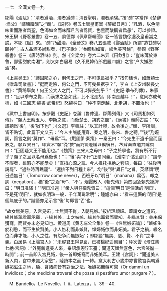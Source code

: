 一七　全漢文卷一九

鄒陽《酒賦》：“清者爲酒，濁者爲醴；清者聖明，濁者頑騃。”按“醴”字當作《楚辭·漁父》“餔醩餟醨”之“醨”。《説郛》卷五七唐皇甫嵩《醉鄉日月》：“凡酒，以色清味重而甜者爲聖，色濁如金而味醇且苦者爲賢，色黑而酸醨者爲愚”，可以參證。宋王楙《野客叢書》卷一五、俞德鄰《佩韋齋輯聞》卷一皆言魏徐邈及皇甫嵩之説，本鄒《賦》來。“醴”乃甜酒，《全晉文》卷八五張載《酃酒賦》所謂“造甘醴以頤神”；古人品酒多尚甜者，《巴子歌》：“香醪甜如蜜，峽魚美可鱠”，參觀《野客叢書》卷三《唐時酒味》則。然《全梁文》卷六二朱异《田飲引》：“豈味薄於東魯，鄙蜜甜於南湘”，則又如白居易《久不見韓侍郎戲題四韻》之言“户大嫌甜酒”矣。

《上書吴王》：“飾固陋之心，則何王之門，不可曳長裾乎？”按句樣也，如蕭穎士《贈韋司業書》：“挺而走險，何公之門，不可曳長裾乎？”，李白《上安州裴長史書》：“黄鵠舉矣！何王公大人之門，不可以彈長劍乎？”《史記·季布列傳》，朱家曰：“且以季布之賢，而漢求之急如此，此不北走胡，即南走越耳！”，意同亦成句樣，如《三國志·魏書·武帝紀》怒魏种曰：“种不南走越、北走胡，不置汝也！”

《獄中上書自明》。按參觀《史記》卷論《魯仲連、鄒陽列傳》又《司馬相如列傳》。“願大王察玉人、李斯之意，而後楚王、胡亥之聽”，《漢書》顔師古註：“以謬聽爲‘後’，‘後’猶下也”；《文選》李善註：“以其計謬，故令後之。”顔、李所訓，皆不貼切。此篇下文又云：“今人主誠能用齊、秦之明，後宋、魯之聽。”“後”乃婉詞，質言之則“莫作”、“毋爲”耳。《戰國策·秦策》一秦王曰：“今先生不遠千里而庭教之，願以異日”，即實不“願”從“教”而託言遼緩以俟後日，故蘇秦直道其隱衷曰：“臣固疑大王不能用也。”《魏策》三宋人之母曰：“子之於學也，將有所不行乎？願子之且以名母爲後也！”；“後”與“不行”正爾同義。《淮南子·説山訓》：“謂學不暇者，雖暇亦不能學矣！”直指心源之論。今人推托拒絶之套語，每曰：“往後再説罷”、“過些時再瞧罷”、“還排不到日程上來”，均“後”與“異日”之旨。英諺謂“明日遥無日”（Tomorrow come never），西班牙以“明日”（mañana）爲否、却之詞（negation），猶“後”之涵“毋”、“不”。烟霞散人《斬鬼傳》第四回急賴鬼掛牌曰：“明日准降！”“明日准還！”衆人與仔細鬼皆曰：“這個‘明日’是個活的‘明日’，不是死‘明日’，就如夜明珠一般，千年萬載常明”；鍾馗亦曰：“看來這厮的‘明日’是個無底子的。”諧語亦足示言“後”每即言“否”也。

“故女無美惡，入宫見妬；士無賢不肖，入朝見嫉。”按析理頗細。蓋謂女之遭妬，緣其能親君而承寵，非緣其美，士之被嫉，緣其能面君而受知，非緣其賢；美未保獲寵，而賢亦未必見知也。黄道周《黄忠端公全集》卷一《性無嫉妬論》：“嫉妬生於利慾，而不生於賢美。小人嫉利而非嫉賢，悍婦妬欲而非妬美。君子之禍，緣名位而非才能，小人之性，有怨争而無嫉妬”；即鄒語“無美、惡、賢、不肖”之申義。白居易《上陽宫人》：“未容君王得見面，已被楊妃遥側目”；陸次雲《澄江集·七絶·宫詞》：“外庭新進美人來，奉詔承恩貯玉臺；聞道天顔無喜色，六宫笑靨一時開”；前一首即入宫見妬，後一首即妬寵而非妬美耳。王建《宫詞》：“聞道美人新入内，宫中未識大家愁”，陸詩本之而下一轉。意大利古小説中亦嘗歎宫與朝爲嫉妬滋生之地，驕、貪諸病皆有對治之法，唯嫉妬無藥可醫（Or dammi un invidioso；che medicina troverai che possa sì pestifero umor purgare？）。











　M. Bandello，Le Novelle，I. ii，Laterza，I，39－40.